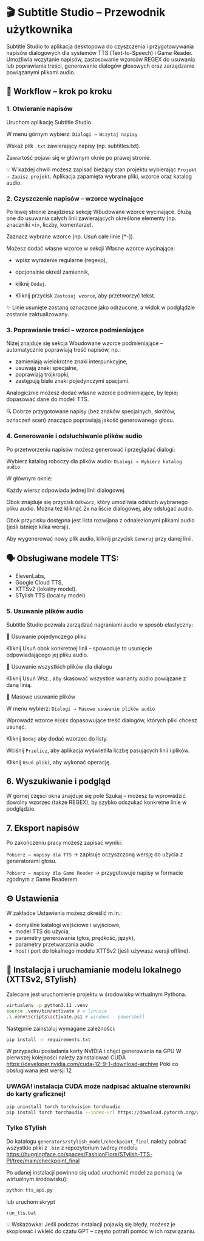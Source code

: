 # 🎬 Subtitle Studio – Przewodnik użytkownika

Subtitle Studio to aplikacja desktopowa do czyszczenia i przygotowywania napisów dialogowych dla systemów TTS (Text-to-Speech) i Game Reader.
Umożliwia wczytanie napisów, zastosowanie wzorców REGEX do usuwania lub poprawiania treści, generowanie dialogów głosowych oraz zarządzanie powiązanymi plikami audio.

## 🧭 Workflow – krok po kroku
### 1. Otwieranie napisów

Uruchom aplikację Subtitle Studio.

W menu górnym wybierz:
`Dialogi → Wczytaj napisy`

Wskaż plik `.txt` zawierający napisy (np. subtitles.txt).

Zawartość pojawi się w głównym oknie po prawej stronie.

💡 W każdej chwili możesz zapisać bieżący stan projektu wybierając `Projekt → Zapisz projekt`.
Aplikacja zapamięta wybrane pliki, wzorce oraz katalog audio.

### 2. Czyszczenie napisów – wzorce wycinające

Po lewej stronie znajdziesz sekcję Wbudowane wzorce wycinające.
Służą one do usuwania całych linii zawierających określone elementy (np. znaczniki \<i>, liczby, komentarze).

Zaznacz wybrane wzorce (np. Usuń całe linie [*-]).

Możesz dodać własne wzorce w sekcji Własne wzorce wycinające:

- wpisz wyrażenie regularne (regexp),

- opcjonalnie określ zamiennik,

- kliknij `Dodaj`.

- Kliknij przycisk `Zastosuj wzorce`, aby przetworzyć tekst.

✨ Linie usunięte zostaną oznaczone jako odrzucone, a widok w podglądzie zostanie zaktualizowany.

### 3. Poprawianie treści – wzorce podmieniające

Niżej znajduje się sekcja Wbudowane wzorce podmieniające – automatycznie poprawiają treść napisów, np.:

* zamieniają wielokrotne znaki interpunkcyjne,
* usuwają znaki specjalne,
* poprawiają trójkropki,
* zastępują białe znaki pojedynczymi spacjami.

Analogicznie możesz dodać własne wzorce podmieniające, by lepiej dopasować dane do modeli TTS.

🔍 Dobrze przygotowane napisy (bez znaków specjalnych, skrótów, oznaczeń scen) znacząco poprawiają jakość generowanego głosu.

### 4. Generowanie i odsłuchiwanie plików audio

Po przetworzeniu napisów możesz generować i przeglądać dialogi:

Wybierz katalog roboczy dla plików audio:
`Dialogi → Wybierz katalog audio`

W głównym oknie:

Każdy wiersz odpowiada jednej linii dialogowej.

Obok znajduje się przycisk `Odtwórz`, który umożliwia odsłuch wybranego pliku audio. Można też kliknąć 2x na liście dialogowej, aby odsługać audio.

Obok przycisku dostępna jest lista rozwijana z odnalezionymi plikami audio (jeśli istnieje kilka wersji).

Aby wygenerować nowy plik audio, kliknij przycisk `Generuj` przy danej linii.

## 🗣️ Obsługiwane modele TTS:

* ElevenLabs,
* Google Cloud TTS,
* XTTSv2 (lokalny model).
* STylish TTS (localny model)

### 5. Usuwanie plików audio

Subtitle Studio pozwala zarządzać nagraniami audio w sposób elastyczny:

🔸 Usuwanie pojedynczego pliku

Kliknij Usuń obok konkretnej linii – spowoduje to usunięcie odpowiadającego jej pliku audio.

🔸 Usuwanie wszystkich plików dla dialogu

Kliknij Usuń Wsz., aby skasować wszystkie warianty audio powiązane z daną linią.

🔸 Masowe usuwanie plików

W menu wybierz:
`Dialogi → Masowe usuwanie plików audio`

Wprowadź wzorce `REGEX` dopasowujące treść dialogów, których pliki chcesz usunąć.

Kliknij `Dodaj` aby dodać wzorzec do listy.

Wciśnij `Przelicz`, aby aplikacja wyświetliła liczbę pasujących linii i plików.

Kliknij `Usuń pliki`, aby wykonać operację.

## 6. Wyszukiwanie i podgląd

W górnej części okna znajduje się pole Szukaj – możesz tu wprowadzić dowolny wzorzec (także REGEX), by szybko odszukać konkretne linie w podglądzie.

## 7. Eksport napisów

Po zakończeniu pracy możesz zapisać wyniki:

`Pobierz – napisy dla TTS` → zapisuje oczyszczoną wersję do użycia z generatorami głosu.

`Pobierz – napisy dla Game Reader` → przygotowuje napisy w formacie zgodnym z Game Readerem.

## ⚙️ Ustawienia

W zakładce Ustawienia możesz określić m.in.:

* domyślne katalogi wejściowe i wyjściowe,
* model TTS do użycia,
* parametry generowania (głos, prędkość, język),
* parametry przetwarzania audio
* host i port do lokalnego modelu XTTSv2 (jeśli używasz wersji offline).

## 🧩 Instalacja i uruchamianie modelu lokalnego (XTTSv2, STylish)

Zalecane jest uruchomienie projektu w środowisku wirtualnym Pythona.

```bash
virtualenv -p python3.11 .venv
source .venv/bin/activate # w linuxie
.\.venv\Scripts\activate.ps1 # windows - powershell
```

Następnie zainstaluj wymagane zależności:
```bash
pip install -r requirements.txt
```

W przypadku posiadania karty NVIDIA i chęci generowania na GPU W pierwszej kolejności należy zainstalować CUDA https://developer.nvidia.com/cuda-12-9-1-download-archive Póki co obsługiwana jest wersji 12 

### UWAGA! instalacja CUDA może nadpisać aktualne sterowniki do karty graficznej!

```bash
pip uninstall torch torchvision torchaudio
pip install torch torchaudio --index-url https://download.pytorch.org/whl/cu129
```

### Tylko STylish
Do katalogu `generators/stylish_model/checkpoint_final` należy pobrać wszystkie pliki z `.bin` z repozytorium twórcy modelu https://huggingface.co/spaces/FashionFlora/STylish-TTS-Pl/tree/main/checkpoint_final

Po udanej instalacji powinno się udać uruchomić model za pomocą (w wirtualnym środowisku):
```bash
python tts_api.py
```

lub uruchom skrypt
```
run_tts.bat
```

💡 Wskazówka:
Jeśli podczas instalacji pojawią się błędy, możesz je skopiować i wkleić do czatu GPT – często potrafi pomóc w ich rozwiązaniu.